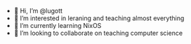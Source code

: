 - 👋 Hi, I’m @lugott
- 👀 I’m interested in leraning and teaching almost everything
- 🌱 I’m currently learning NixOS
- 💞️ I’m looking to collaborate on teaching computer science

<!---
lugott/lugott is a ✨ special ✨ repository because its `README.md` (this file) appears on your GitHub profile.
You can click the Preview link to take a look at your changes.
--->
